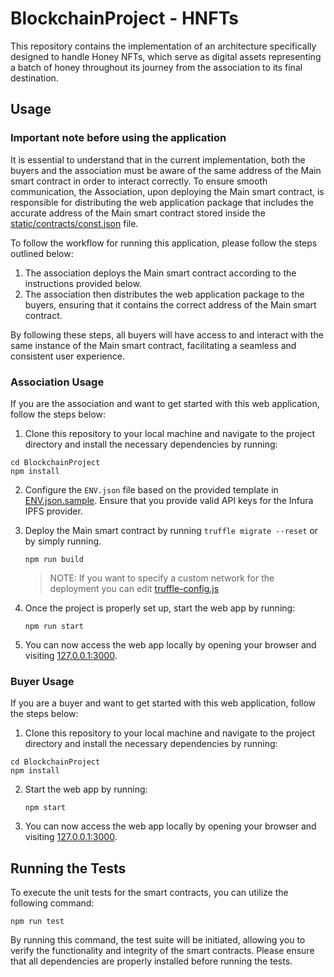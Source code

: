 # BlockchainProject - HNFTs

This repository contains the implementation of an architecture specifically designed to handle Honey NFTs, which serve as digital assets representing a batch of honey throughout its journey from the association to its final destination.

## Usage

### Important note before using the application
It is essential to understand that in the current implementation, both the buyers and the association must be aware of the same address of the Main smart contract in order to interact correctly. To ensure smooth communication, the Association, upon deploying the Main smart contract, is responsible for distributing the web application package that includes the accurate address of the Main smart contract stored inside the [static/contracts/const.json](https://github.com/FabrizioSandri/BlockchainProject/tree/main/static/contracts/const.json) file.

To follow the workflow for running this application, please follow the steps outlined below:

1. The association deploys the Main smart contract according to the instructions provided below.
2. The association then distributes the web application package to the buyers, ensuring that it contains the correct address of the Main smart contract.

By following these steps, all buyers will have access to and interact with the same instance of the Main smart contract, facilitating a seamless and consistent user experience.


### Association Usage
If you are the association and want to get started with this web application, follow the steps below:

1.  Clone this repository to your local machine and navigate to the project directory and install the necessary dependencies by running:
   ```shell
   cd BlockchainProject
   npm install
   ```

2. Configure the `ENV.json` file based on the provided template in [ENV.json.sample](https://github.com/FabrizioSandri/BlockchainProject/blob/main/ENV.json.sample). Ensure that you provide valid API keys for the Infura IPFS provider.

3. Deploy the Main smart contract by running `truffle migrate --reset` or by simply running. 
   ```shell
   npm run build
   ```
   > NOTE: If you want to specify a custom network for the deployment you can edit [truffle-config.js](https://github.com/FabrizioSandri/BlockchainProject/blob/main/truffle-config.js)

5. Once the project is properly set up, start the web app by running:
   ```shell
   npm run start
   ```

6. You can now access the web app locally by opening your browser and visiting [127.0.0.1:3000](http://127.0.0.1:3000).


### Buyer Usage
If you are a buyer and want to get started with this web application, follow the steps below:

1.  Clone this repository to your local machine and navigate to the project directory and install the necessary dependencies by running:
   ```shell
   cd BlockchainProject
   npm install
   ```

2. Start the web app by running:
   ```shell
   npm start
   ```

3. You can now access the web app locally by opening your browser and visiting [127.0.0.1:3000](http://127.0.0.1:3000).


## Running the Tests
To execute the unit tests for the smart contracts, you can utilize the following command:

```shell
npm run test
```

By running this command, the test suite will be initiated, allowing you to verify the functionality and integrity of the smart contracts. Please ensure that all dependencies are properly installed before running the tests.